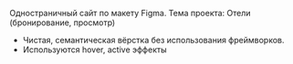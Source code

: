 Одностраничный сайт по макету Figma.
Тема проекта: Отели (бронирование, просмотр)
- Чистая, семантическая вёрстка без использования фреймворков.
- Используются hover, active эффекты 
